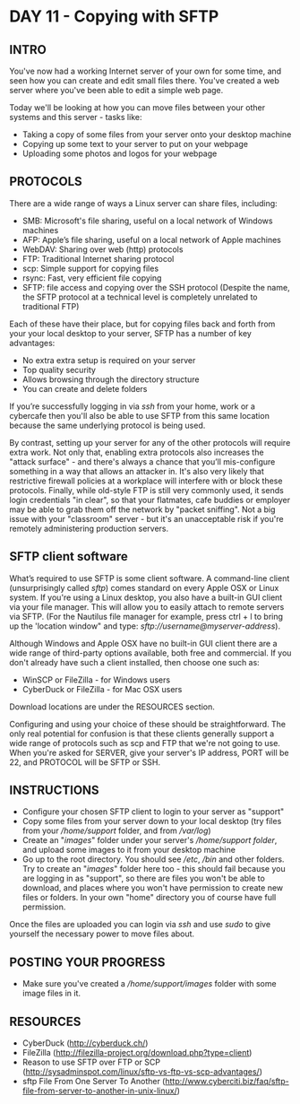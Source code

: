 # DAY 11 - Copying with SFTP

## INTRO

You've now had a working Internet server of your own for some time, and seen how you can create and edit small files there. You've created a web server where you've been able to edit a simple web page.

Today we'll be looking at how you can move files between your other systems and this server - tasks like:

* Taking a copy of some files from your server onto your desktop machine
* Copying up some text to your server to put on your webpage
* Uploading some photos and logos for your webpage

## PROTOCOLS

There are a wide range of ways a Linux server can share files, including:

* SMB: Microsoft's file sharing, useful on a local network of Windows machines
* AFP: Apple’s file sharing, useful on a local network of Apple machines
* WebDAV: Sharing over web (http) protocols
* FTP: Traditional Internet sharing protocol
* scp: Simple support for copying files
* rsync: Fast, very efficient file copying
* SFTP: file access and copying over the SSH protocol (Despite the name, the SFTP protocol at a technical level is completely unrelated to traditional FTP)

Each of these have their place, but for copying files back and forth from your your local desktop to your server, SFTP has a number of key advantages:

* No extra extra setup is required on your server
* Top quality security
* Allows browsing through the directory structure
* You can create and delete folders

If you’re successfully logging in via _ssh_ from your home, work or a cybercafe then you'll also be able to use SFTP from this same location because the same underlying protocol is being used.

By contrast, setting up your server for any of the other protocols will require extra work. Not only that, enabling extra protocols also increases the "attack surface" - and there's always a chance that you’ll mis-configure something in a way that allows an attacker in. It's also very likely that restrictive firewall policies at a workplace will interfere with or block these protocols. Finally, while old-style FTP is still very commonly used, it sends login credentials "in clear", so that your flatmates, cafe buddies or employer may be able to grab them off the network by "packet sniffing". Not a big issue with your "classroom" server - but it's an unacceptable risk if you're remotely administering production servers.

## SFTP client software

What’s required to use SFTP is some client software. A command-line client (unsurprisingly called _sftp_) comes standard on every Apple OSX or Linux system. If you're using a Linux desktop, you also have a built-in GUI client via your file manager. This will allow you to easily attach to remote servers via SFTP. (For the Nautilus file manager for example, press ctrl + l to bring up the 'location window" and type: _sftp://username@myserver-address_).

Although Windows and Apple OSX have no built-in GUI client there are  a wide range of third-party options available, both free and commercial. If you don't already have such a client installed, then choose one such as:
* WinSCP or FileZilla  - for Windows users
* CyberDuck or FileZilla  - for Mac OSX users

Download locations are under the RESOURCES section.

Configuring and using your choice of these should be straightforward. The only real potential for confusion is that these clients generally support a wide range of protocols such as scp and FTP that we're not going to use. When you're asked for SERVER, give your server's IP address, PORT will be 22, and PROTOCOL will be SFTP or SSH.

## INSTRUCTIONS

* Configure your chosen SFTP client to login to your server as "support"
* Copy some files from your server down to your local desktop (try files from your _/home/support_ folder, and from _/var/log_)
* Create an "_images_" folder under your server's _/home/support folder_, and upload some images to it from your desktop machine
* Go up to the root directory. You should see _/etc_, _/bin_ and other folders. Try to create an "_images_" folder here too - this should fail because you are logging in as "support", so there are files you won't be able to download, and places where you won't have permission to create new files or folders. In your own "home" directory you of course have full permission. 

Once the files are uploaded you can login via _ssh_ and use _sudo_ to give yourself the necessary power to move files about.

## POSTING YOUR PROGRESS

* Make sure you've created a _/home/support/images_ folder with some image files in it.

## RESOURCES

* CyberDuck (http://cyberduck.ch/)
* FileZilla (http://filezilla-project.org/download.php?type=client)
* Reason to use SFTP over FTP or SCP (http://sysadminspot.com/linux/sftp-vs-ftp-vs-scp-advantages/)
* sftp File From One Server To Another (http://www.cyberciti.biz/faq/sftp-file-from-server-to-another-in-unix-linux/)

